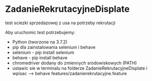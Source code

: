 # ZadanieRekrutacyjneDisplate
test sciezki sprzedazowej z usa na potrzeby rekrutacji

Aby uruchomic test potrzebujemy:
- Python (tworzone na 3.7.2)
- pip dla zainstalowania selenium i behave
- selenium - pip install selenium
- behave - pip install behave
- chromedriver dodany do zmiennych srodowiskowych (PATH)
- ustawic sie w terminalu na folderze ZadanieRekrutacyjneDisplate i wpisac --> behave features/zadanierekrutacyjne.feature
